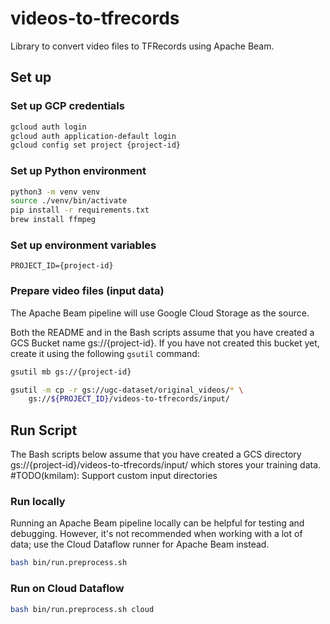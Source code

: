 # videos-to-tfrecords
Library to convert video files to TFRecords using Apache Beam.

## Set up
### Set up GCP credentials
```bash
gcloud auth login
gcloud auth application-default login
gcloud config set project {project-id}
```

### Set up Python environment
```bash
python3 -m venv venv
source ./venv/bin/activate
pip install -r requirements.txt
brew install ffmpeg
```

### Set up environment variables
```
PROJECT_ID={project-id}
```

### Prepare video files (input data)
The Apache Beam pipeline will use Google Cloud Storage as the source.

Both the README and in the Bash scripts assume that you have created a GCS Bucket name gs://{project-id}. If you have not created this bucket yet, create it using the following `gsutil` command:

```bash
gsutil mb gs://{project-id}
```

```bash
gsutil -m cp -r gs://ugc-dataset/original_videos/* \
    gs://${PROJECT_ID}/videos-to-tfrecords/input/
```


## Run Script
The Bash scripts below assume that you have created a GCS directory gs://{project-id}/videos-to-tfrecords/input/ which stores your training data.
#TODO(kmilam): Support custom input directories

### Run locally
Running an Apache Beam pipeline locally can be helpful for testing and debugging. However, it's not recommended when working with a lot of data; use the Cloud Dataflow runner for Apache Beam instead.
```bash
bash bin/run.preprocess.sh
```

### Run on Cloud Dataflow
```bash
bash bin/run.preprocess.sh cloud
```
